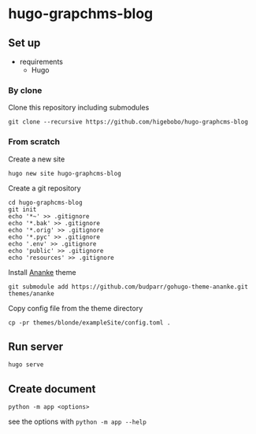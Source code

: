 # hugo-grapchms-blog


## Set up

* requirements
    * Hugo

### By clone

Clone this repository including submodules

```shell
git clone --recursive https://github.com/higebobo/hugo-graphcms-blog
```

### From scratch

Create a new site

```shell
hugo new site hugo-graphcms-blog
```

Create a git repository

```shell
cd hugo-graphcms-blog
git init
echo '*~' >> .gitignore
echo '*.bak' >> .gitignore
echo '*.orig' >> .gitignore
echo '*.pyc' >> .gitignore
echo '.env' >> .gitignore
echo 'public' >> .gitignore
echo 'resources' >> .gitignore
```

Install [Ananke](https://github.com/theNewDynamic/gohugo-theme-ananke) theme

```shell
git submodule add https://github.com/budparr/gohugo-theme-ananke.git themes/ananke
```

Copy config file from the theme directory

```shell
cp -pr themes/blonde/exampleSite/config.toml .
```

## Run server

```shell
hugo serve
```

## Create document

```shell
python -m app <options>
```

see the options with `python -m app --help`
